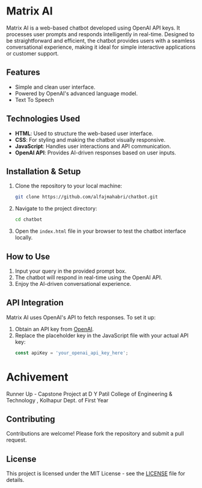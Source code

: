 # Matrix AI

Matrix AI is a web-based chatbot developed using OpenAI API keys. It processes user prompts and responds intelligently in real-time. Designed to be straightforward and efficient, the chatbot provides users with a seamless conversational experience, making it ideal for simple interactive applications or customer support.

## Features
- Simple and clean user interface.
- Powered by OpenAI's advanced language model.
- Text To Speech

## Technologies Used
- **HTML**: Used to structure the web-based user interface.
- **CSS**: For styling and making the chatbot visually responsive.
- **JavaScript**: Handles user interactions and API communication.
- **OpenAI API**: Provides AI-driven responses based on user inputs.

## Installation & Setup

1. Clone the repository to your local machine:
    ```bash
    git clone https://github.com/alfajmahabri/chatbot.git
    ```

2. Navigate to the project directory:
    ```bash
    cd chatbot
    ```

3. Open the `index.html` file in your browser to test the chatbot interface locally.

## How to Use

1. Input your query in the provided prompt box.
2. The chatbot will respond in real-time using the OpenAI API.
3. Enjoy the AI-driven conversational experience.

## API Integration

Matrix AI uses OpenAI's API to fetch responses. To set it up:

1. Obtain an API key from [OpenAI](https://beta.openai.com/signup/).
2. Replace the placeholder key in the JavaScript file with your actual API key:
    ```javascript
    const apiKey = 'your_openai_api_key_here';
    ```

# Achivement
Runner Up - Capstone Project at D Y Patil College of Engineering & Technology , Kolhapur
Dept. of First Year

## Contributing

Contributions are welcome! Please fork the repository and submit a pull request.

## License

This project is licensed under the MIT License - see the [LICENSE](LICENSE) file for details.
